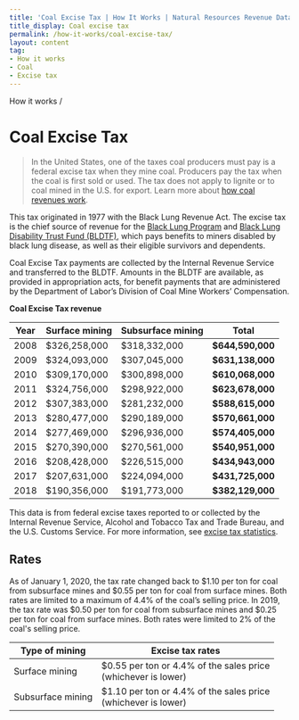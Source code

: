 ```yaml
---
title: 'Coal Excise Tax | How It Works | Natural Resources Revenue Data'
title_display: Coal excise tax
permalink: /how-it-works/coal-excise-tax/
layout: content
tag:
- How it works
- Coal
- Excise tax
---
```


<custom-link to="/how-it-works/" className="breadcrumb link-charlie">How it works</custom-link> /
# Coal Excise Tax

> In the United States, one of the taxes coal producers must pay is a federal excise tax when they mine coal. Producers pay the tax when the coal is first sold or used. The tax does not apply to lignite or to coal mined in the U.S. for export. Learn more about [how coal revenues work](/how-it-works/coal/).

This tax originated in 1977 with the Black Lung Revenue Act. The excise tax is the chief source of revenue for the [Black Lung Program](https://www.dol.gov/owcp/dcmwc/) and [Black Lung Disability Trust Fund (BLDTF)](https://www.dol.gov/sites/dolgov/files/general/budget/2020/CBJ-2020-V2-08.pdf), which pays benefits to miners disabled by black lung disease, as well as their eligible survivors and dependents.

Coal Excise Tax payments are collected by the Internal Revenue Service and transferred to the BLDTF. Amounts in the BLDTF are available, as provided in appropriation acts, for benefit payments that are administered by the Department of Labor’s Division of Coal Mine Workers’ Compensation.

**Coal Excise Tax revenue**

<table class="article_table article_table-numbers">
  <thead>
    <tr>
      <th>Year</th>
      <th>Surface mining</th>
      <th>Subsurface mining</th>
      <th>Total</th>
    </tr>
  </thead>
  <tbody>
    <tr>
      <td>2008</td>
      <td>$326,258,000</td>
      <td>$318,332,000</td>
      <td><strong>$644,590,000</strong></td>
    </tr>
    <tr>
      <td>2009</td>
      <td>$324,093,000</td>
      <td>$307,045,000</td>
      <td><strong>$631,138,000</strong></td>
    </tr>
    <tr>
      <td>2010</td>
      <td>$309,170,000</td>
      <td>$300,898,000</td>
      <td><strong>$610,068,000</strong></td>
    </tr>
    <tr>
      <td>2011</td>
      <td>$324,756,000</td>
      <td>$298,922,000</td>
      <td><strong>$623,678,000</strong></td>
    </tr>
    <tr>
      <td>2012</td>
      <td>$307,383,000</td>
      <td>$281,232,000</td>
      <td><strong>$588,615,000</strong></td>
    </tr>
    <tr>
      <td>2013</td>
      <td>$280,477,000</td>
      <td>$290,189,000</td>
      <td><strong>$570,661,000</strong></td>
    </tr>
    <tr>
      <td>2014</td>
      <td>$277,469,000</td>
      <td>$296,936,000</td>
      <td><strong>$574,405,000</strong></td>
    </tr>
    <tr>
      <td>2015</td>
      <td>$270,390,000</td>
      <td>$270,561,000</td>
      <td><strong>$540,951,000</strong></td>
    </tr>
    <tr>
      <td>2016</td>
      <td>$208,428,000</td>
      <td>$226,515,000</td>
      <td><strong>$434,943,000</strong></td>
    </tr>
    <tr>
      <td>2017</td>
      <td>$207,631,000</td>
      <td>$224,094,000</td>
      <td><strong>$431,725,000</strong></td>
    </tr>
    <td>2018</td>
    <td>$190,356,000</td>
    <td>$191,773,000</td>
    <td><strong>$382,129,000</strong></td>
  </tr>
  </tbody>
</table>

This data is from federal excise taxes reported to or collected by the Internal Revenue Service, Alcohol and Tobacco Tax and Trade Bureau, and the U.S. Customs Service. For more information, see [excise tax statistics](https://www.irs.gov/statistics/soi-tax-stats-historical-table-20).

## Rates

As of January 1, 2020, the tax rate changed back to $1.10 per ton for coal from subsurface mines and $0.55 per ton for coal from surface mines. Both rates are limited to a maximum of 4.4% of the coal’s selling price. In 2019, the tax rate was $0.50 per ton for coal from subsurface mines and $0.25 per ton for coal from surface mines. Both rates were limited to 2% of the coal's selling price.

<table class="article_table">
  <thead>
    <tr>
      <th>Type of mining</th>
      <th>Excise tax rates</th>
    </tr>
  </thead>
  <tbody>
    <tr>
      <td>Surface mining</td>
      <td>
          $0.55 per ton or 4.4% of the sales price<br>
          (whichever is lower)
      </td>
    </tr>
    <tr>
      <td>Subsurface mining</td>
      <td>
          $1.10 per ton or 4.4% of the sales price<br>
          (whichever is lower)
      </td>
    </tr>
  </tbody>
</table>
